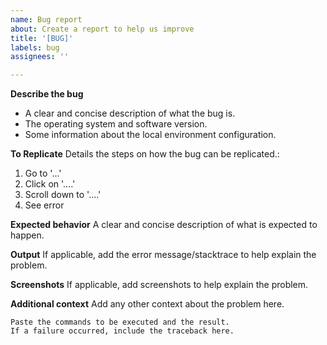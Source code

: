 ```yaml
---
name: Bug report
about: Create a report to help us improve
title: '[BUG]'
labels: bug
assignees: ''

---
```


**Describe the bug**
- A clear and concise description of what the bug is.
- The operating system and software version.
- Some information about the local environment configuration.

**To Replicate**
Details the steps on how the bug can be replicated.:
1.  Go to '...'
2.  Click on '....'
3.  Scroll down to '....'
4.  See error

**Expected behavior**
A clear and concise description of what is expected to happen.

**Output**
If applicable, add the error message/stacktrace to help explain the problem.

**Screenshots**
If applicable, add screenshots to help explain the problem.

**Additional context**
Add any other context about the problem here.

```
Paste the commands to be executed and the result.
If a failure occurred, include the traceback here.
```